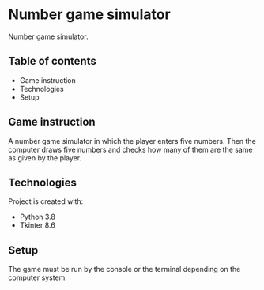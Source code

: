 # Number game simulator
Number game simulator.

## Table of contents
* Game instruction
* Technologies
* Setup

## Game instruction
A number game simulator in which the player enters five numbers. Then the computer draws five numbers and checks how many of them are the same as given by the player.

## Technologies
Project is created with:
* Python 3.8
* Tkinter 8.6

## Setup
The game must be run by the console or the terminal depending on the computer system.
